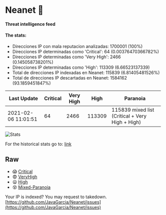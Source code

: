 # Neanet :hocho:
#### Threat intelligence feed
#### The stats:

- Direcciones IP con mala reputacion analizadas: 1700001 (100%)
- Direcciones IP determinadas como 'Critical':  64 (0.00376470366782%)
- Direcciones IP determinadas como 'Very High':  2466 (0.145058738201%)
- Direcciones IP determinadas como 'High':  113309 (6.66523137339)
- Total de direcciones IP indexadas en Neanet:  115839 (6.81405481526%)
- Total de direcciones IP descartadas en Neanet:  1584162 (93.1859451847%)

| Last Update | Critical | Very High | High | Paranoia |
| --- | --- | --- | --- | --- |
| 2021-02-06 11:01:51 | 64 | 2466 | 113309 | 115839 mixed list (Critical + Very High + High)|

![Stats](https://docs.google.com/spreadsheets/d/e/2PACX-1vSnaNMIXVabIpDJjufMlzH7poXnshF3mgd8Is1g9ytUEzVsP5my4Trn8f-xkoLLQ38xpL3HtmUexLo6/pubchart?oid=501124687&format=image)

For the historical stats go to: [link](/stats.csv)
## Raw
- :scream: [Critical](https://raw.githubusercontent.com/JavaGarcia/Neanet/master/blacklists/neanet_critical.txt)
- :fearful: [VeryHigh](https://raw.githubusercontent.com/JavaGarcia/Neanet/master/blacklists/neanet_veryHigh.txtt)
- :frowning: [High](https://raw.githubusercontent.com/JavaGarcia/Neanet/master/blacklists/neanet_high.txt)
- :dizzy_face: [Mixed-Paranoia](https://raw.githubusercontent.com/JavaGarcia/Neanet/master/blacklists/neanet_all.txt)


Your IP is indexed? You may request to takedown. [https://github.com/JavaGarcia/Neanet/issues](https://github.com/JavaGarcia/Neanet/issues)

































































































































































































































































































































































































































































































































































































































































































































































































































































































































































































































































































































































































































































































































































































































































































































































































































































































































































































































































































































































































































































































































































































































































































































































































































































































































































































































































































































































































































































































































































































































































































































































































































































































































































































































































































































































































































































































































































































































































































































































































































































































































































